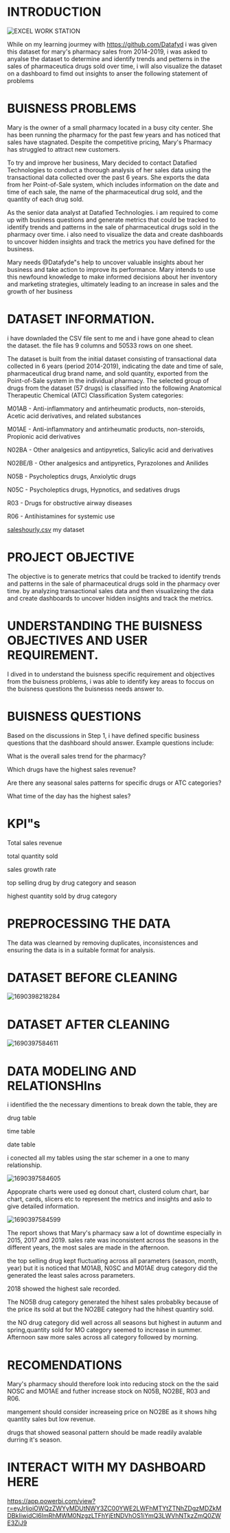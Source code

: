 # INTRODUCTION
![EXCEL WORK STATION](https://github.com/MandyOkoye/First-Report/assets/135643020/9f2465c6-7c11-4697-ad32-106344e04131)

While on my learning jourmey with https://github.com/Datafyd i was given this dataset for mary's pharmacy sales from 2014-2019, i was asked to anyalse the dataset to determine and identify trends and petterns in the sales of pharmaceutica drugs sold over time, i will also visualize the dataset on a dashboard to fimd out insights to anser the following statement of problems

# BUISNESS PROBLEMS

Mary is the owner of a small pharmacy located in a busy city center. She has been running the pharmacy for the past few years and has noticed that sales have stagnated. Despite the competitive pricing, Mary's Pharmacy has struggled to attract new customers.

To try and improve her business, Mary decided to contact Datafied Technologies to conduct a thorough analysis of her sales data using the transactional data collected over the past 6 years. She exports the data from her Point-of-Sale system, which includes information on the date and time of each sale, the name of the pharmaceutical drug sold, and the quantity of each drug sold.

As the senior data analyst at Datafied Technologies. i am required to come up with business questions and generate metrics that could be tracked to identify trends and patterns in the sale of pharmaceutical drugs sold in the pharmacy over time. i also need to visualize the data and create dashboards to uncover hidden insights and track the metrics you have defined for the business.

Mary needs @Datafyde"s help to uncover valuable insights about her business and take action to improve its performance. Mary intends to use this newfound knowledge to make informed decisions about her inventory and marketing strategies, ultimately leading to an increase in sales and the growth of her business

# DATASET INFORMATION.

i have downladed the CSV file sent to me and i have gone ahead to clean the dataset.
the file has 9 columns and 50533 rows on one sheet.

The dataset is built from the initial dataset consisting of transactional data collected in 6 years (period 2014-2019), indicating the date and time of sale, pharmaceutical drug brand name, and sold quantity, exported from the Point-of-Sale system in the individual pharmacy. The selected group of drugs from the dataset (57 drugs) is classified into the following Anatomical Therapeutic Chemical (ATC) Classification System categories:

M01AB - Anti-inflammatory and antirheumatic products, non-steroids, Acetic acid derivatives, and related substances

M01AE - Anti-inflammatory and antirheumatic products, non-steroids, Propionic acid derivatives

N02BA - Other analgesics and antipyretics, Salicylic acid and derivatives

N02BE/B - Other analgesics and antipyretics, Pyrazolones and Anilides

N05B - Psycholeptics drugs, Anxiolytic drugs

N05C - Psycholeptics drugs, Hypnotics, and sedatives drugs

R03 - Drugs for obstructive airway diseases

R06 - Antihistamines for systemic use

[saleshourly.csv](https://github.com/MandyOkoye/First-Report/files/12165746/saleshourly.csv)   my dataset

# PROJECT OBJECTIVE

The objective is to generate metrics that could be tracked to identify trends and patterns in the sale of pharmaceutical drugs sold in the pharmacy over time. by analyzing transactional sales data and then visualizeing the data and create dashboards to uncover hidden insights and track the metrics.

# UNDERSTANDING THE BUISNESS OBJECTIVES AND USER REQUIREMENT.

I dived in to understand the buisness specific requirement and objectives from the buisness problems, i was able to identify key areas to foccus on the buisness questions the buisnesss needs answer to.

# BUISNESS QUESTIONS

Based on the discussions in Step 1, i have defined specific business questions that the dashboard should answer. Example questions include:

What is the overall sales trend for the pharmacy?

Which drugs have the highest sales revenue?

Are there any seasonal sales patterns for specific drugs or ATC categories? 

What time of the day has the highest sales?

# KPI"s

Total sales revenue

total quantity sold

sales growth rate

top selling drug by drug category and season

highest quantity sold by drug category

# PREPROCESSING THE DATA

The data was clearned by removing duplicates, inconsistences and ensuring the data is in a suitable format for analysis.

# DATASET BEFORE CLEANING

![1690398218284](https://github.com/MandyOkoye/First-Report/assets/135643020/41077e02-5f2b-44d1-a393-4d74fefcd715)


# DATASET AFTER CLEANING

![1690397584611](https://github.com/MandyOkoye/First-Report/assets/135643020/190592cc-6040-4f40-bd1d-68a29bcfdc67)

# DATA MODELING AND RELATIONSHIns

i identified the the necessary dimentions to break down the table, they are 

drug table

time table

date table

i conected all my tables using the star schemer  in a one to many relationship.

![1690397584605](https://github.com/MandyOkoye/First-Report/assets/135643020/60a89362-de64-4ff6-a3e9-9f64e235757a)

Appoprate charts were used eg donout chart, clusterd colum chart, bar chart, cards, slicers etc to represent the metrics and insights and aslo to give detailed information.

![1690397584599](https://github.com/MandyOkoye/First-Report/assets/135643020/3a1b095a-aa3d-4dec-baae-971b415569a7)

The report shows that Mary's pharmacy saw a lot of downtime especially in 2015, 2017 and 2019. sales rate was inconsistent across the seasons in the different years, the most sales are made in the afternoon.

the top selling drug kept fluctuating across all parameters (season, month, year) but it is noticed that  M01AB, N0SC and M01AE drug category did the generated the least sales across parameters.

2018 showed the highest sale recorded.

The NO5B drug category generated the hihest sales probablky because of the price its sold at but the NO2BE category had the hihest quantiry sold.

the NO drug category did well across all seasons but highest in autunm and spring,quantity sold for MO category seemed to increase in summer.
Afternoon saw more sales across all category followed by morning.

# RECOMENDATIONS

Mary's pharmacy should therefore look into reducing stock on the the said NOSC and MO1AE and futher increase stock on N05B, NO2BE, R03 and R06.

mangement should consider increaseing price on NO2BE as it shows hihg quantity sales but low revenue.

drugs that showed seasonal pattern should be made readily avalable durring it's season.

# INTERACT WITH MY DASHBOARD HERE

https://app.powerbi.com/view?r=eyJrIjoiOWQzZWYyMDUtNWY3ZC00YWE2LWFhMTYtZTNhZDgzMDZkMDBkIiwidCI6ImRhMWM0NzgzLTFhYjEtNDVhOS1iYmQ3LWVhNTkzZmQ0ZWE3ZiJ9


